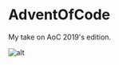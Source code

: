 # AdventOfCode
My take on AoC 2019's edition.

![alt](http://www.geek.com/wp-content/uploads/2017/12/advent-1-625x352.jpg)
